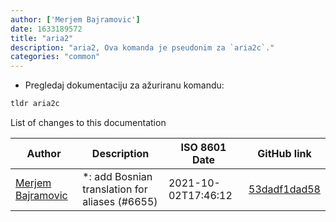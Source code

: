 ```yaml
---
author: ['Merjem Bajramovic']
date: 1633189572
title: "aria2"
description: "aria2, Ova komanda je pseudonim za `aria2c`."
categories: "common"
---
```

- Pregledaj dokumentaciju za ažuriranu komandu:

```bash
tldr aria2c
```
List of changes to this documentation


Author | Description | ISO 8601 Date | GitHub link
------|-----|-----|-----
[Merjem Bajramovic](mailto:55462788+Vukory@users.noreply.github.com) | *: add Bosnian translation for aliases (#6655) | 2021-10-02T17:46:12 | [53dadf1dad58](https://github.com/tldr-pages/tldr/commit/53dadf1dad587b9f21cffac11848f3fc50c8240d)

